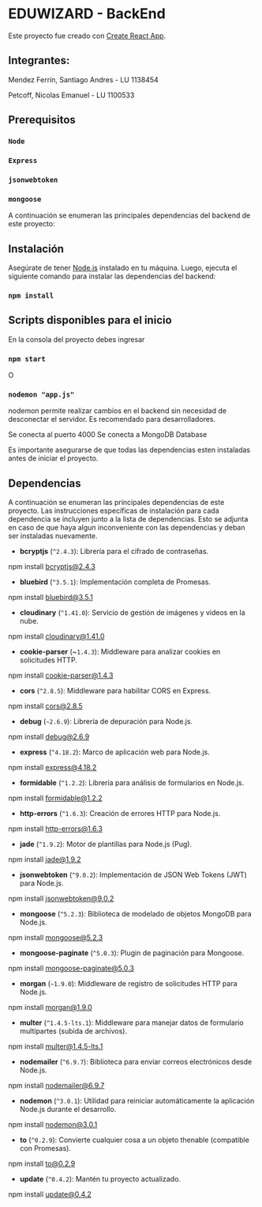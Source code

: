 
# EDUWIZARD - BackEnd

Este proyecto fue creado con [Create React App](https://github.com/facebook/create-react-app).


## Integrantes:

Mendez Ferrin, Santiago Andres - LU 1138454

Petcoff, Nicolas Emanuel - LU 1100533

## Prerequisitos
### `Node`
### `Express`
### `jsonwebtoken`
### `mongoose`


A continuación se enumeran las principales dependencias del backend de este proyecto:

## Instalación

Asegúrate de tener [Node.js](https://nodejs.org/) instalado en tu máquina. Luego, ejecuta el siguiente comando para instalar las dependencias del backend:

### `npm install`


## Scripts disponibles para el inicio

En la consola del proyecto debes ingresar

### `npm start`

O

### `nodemon "app.js"`

nodemon permite realizar cambios en el backend sin necesidad de desconectar el servidor. Es recomendado para desarrolladores.

Se conecta al puerto 4000
Se conecta a MongoDB Database

Es importante asegurarse de que todas las dependencias esten instaladas antes de iniciar el proyecto.


## Dependencias

A continuación se enumeran las principales dependencias de este proyecto. Las instrucciones específicas de instalación para cada dependencia se incluyen junto a la lista de dependencias. Esto se adjunta en caso de que haya algun inconveniente con las dependencias y deban ser instaladas nuevamente.

- **bcryptjs** (`^2.4.3`): Librería para el cifrado de contraseñas.

npm install bcryptjs@2.4.3

- **bluebird** (`^3.5.1`): Implementación completa de Promesas.

npm install bluebird@3.5.1

- **cloudinary** (`^1.41.0`): Servicio de gestión de imágenes y videos en la nube.

npm install cloudinary@1.41.0

- **cookie-parser** (~`1.4.3`): Middleware para analizar cookies en solicitudes HTTP.

npm install cookie-parser@1.4.3

- **cors** (`^2.8.5`): Middleware para habilitar CORS en Express.

npm install cors@2.8.5

- **debug** (`~2.6.9`): Librería de depuración para Node.js.

npm install debug@2.6.9

- **express** (`^4.18.2`): Marco de aplicación web para Node.js.

npm install express@4.18.2

- **formidable** (`^1.2.2`): Librería para análisis de formularios en Node.js.

npm install formidable@1.2.2

- **http-errors** (`^1.6.3`): Creación de errores HTTP para Node.js.

npm install http-errors@1.6.3

- **jade** (`^1.9.2`): Motor de plantillas para Node.js (Pug).

npm install jade@1.9.2

- **jsonwebtoken** (`^9.0.2`): Implementación de JSON Web Tokens (JWT) para Node.js.

npm install jsonwebtoken@9.0.2

- **mongoose** (`^5.2.3`): Biblioteca de modelado de objetos MongoDB para Node.js.

npm install mongoose@5.2.3

- **mongoose-paginate** (`^5.0.3`): Plugin de paginación para Mongoose.

npm install mongoose-paginate@5.0.3

- **morgan** (`~1.9.0`): Middleware de registro de solicitudes HTTP para Node.js.

npm install morgan@1.9.0

- **multer** (`^1.4.5-lts.1`): Middleware para manejar datos de formulario multipartes (subida de archivos).

npm install multer@1.4.5-lts.1

- **nodemailer** (`^6.9.7`): Biblioteca para enviar correos electrónicos desde Node.js.

npm install nodemailer@6.9.7

- **nodemon** (`^3.0.1`): Utilidad para reiniciar automáticamente la aplicación Node.js durante el desarrollo.

npm install nodemon@3.0.1

- **to** (`^0.2.9`): Convierte cualquier cosa a un objeto thenable (compatible con Promesas).

npm install to@0.2.9

- **update** (`^0.4.2`): Mantén tu proyecto actualizado.

npm install update@0.4.2

